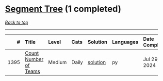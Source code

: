 # [Segment Tree](<https://leetcode.com/tag/Segment-Tree/>) (1 completed)

*[Back to top](<../../README.md>)*

------

|    # | Title                                                                          | Level   | Cats   | Solution                                         | Languages   | Date Complete   |
|-----:|:-------------------------------------------------------------------------------|:--------|:-------|:-------------------------------------------------|:------------|:----------------|
| 1395 | [Count Number of Teams](<https://leetcode.com/problems/count-number-of-teams>) | Medium  | Daily  | [solution](<../_1395. Count Number of Teams.md>) | py          | Jul 29, 2024    |